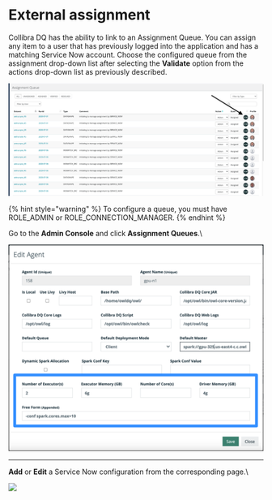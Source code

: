 # External assignment

Collibra DQ has the ability to link to an Assignment Queue. You can assign any item to a user that has previously logged into the application and has a matching Service Now account. Choose the configured queue from the assignment drop-down list after selecting the **Validate** option from the actions drop-down list as previously described.

![](<../../.gitbook/assets/Screen Shot 2020-07-07 at 5.12.22 AM.png>)

{% hint style="warning" %}
To configure a queue, you must have ROLE\_ADMIN or ROLE\_CONNECTION\_MANAGER.
{% endhint %}

Go to the **Admin Console** and click **Assignment Queues**.\\

![](<../../.gitbook/assets/image (132).png>)

***

**Add** or **Edit** a Service Now configuration from the corresponding page.\\

![](../../.gitbook/assets/servicenow\_save.gif)
